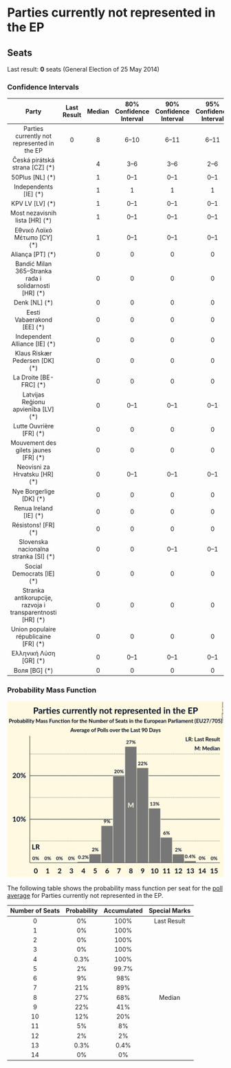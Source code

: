# Parties currently not represented in the EP

## Seats

Last result: **0** seats (General Election of 25 May 2014)

### Confidence Intervals

| Party | Last Result | Median | 80% Confidence Interval | 90% Confidence Interval | 95% Confidence Interval | 99% Confidence Interval |
|:-----:|:-----------:|:------:|:-----------------------:|:-----------------------:|:-----------------------:|:-----------------------:|
| Parties currently not represented in the EP | 0 | 8 | 6–10 | 6–11 | 6–11 | 5–12 |
| Česká pirátská strana [CZ] (*) | | 4 | 3–6 | 3–6 | 2–6 | 2–7 |
| 50Plus [NL] (*) | | 1 | 0–1 | 0–1 | 0–1 | 0–1 |
| Independents [IE] (*) | | 1 | 1 | 1 | 1 | 1 |
| KPV LV [LV] (*) | | 1 | 0–1 | 0–1 | 0–1 | 0–1 |
| Most nezavisnih lista [HR] (*) | | 1 | 0–1 | 0–1 | 0–1 | 0–1 |
| Εθνικό Λαϊκό Μέτωπο [CY] (*) | | 1 | 0–1 | 0–1 | 0–1 | 0–1 |
| Aliança [PT] (*) | | 0 | 0 | 0 | 0 | 0 |
| Bandić Milan 365–Stranka rada i solidarnosti [HR] (*) | | 0 | 0 | 0 | 0 | 0 |
| Denk [NL] (*) | | 0 | 0 | 0 | 0 | 0 |
| Eesti Vabaerakond [EE] (*) | | 0 | 0 | 0 | 0 | 0 |
| Independent Alliance [IE] (*) | | 0 | 0 | 0 | 0 | 0 |
| Klaus Riskær Pedersen [DK] (*) | | 0 | 0 | 0 | 0 | 0 |
| La Droite [BE-FRC] (*) | | 0 | 0 | 0 | 0 | 0 |
| Latvijas Reģionu apvienība [LV] (*) | | 0 | 0–1 | 0–1 | 0–1 | 0–1 |
| Lutte Ouvrière [FR] (*) | | 0 | 0 | 0 | 0 | 0 |
| Mouvement des gilets jaunes [FR] (*) | | 0 | 0 | 0 | 0 | 0 |
| Neovisni za Hrvatsku [HR] (*) | | 0 | 0–1 | 0–1 | 0–1 | 0–1 |
| Nye Borgerlige [DK] (*) | | 0 | 0 | 0 | 0 | 0 |
| Renua Ireland [IE] (*) | | 0 | 0 | 0 | 0 | 0 |
| Résistons! [FR] (*) | | 0 | 0 | 0 | 0 | 0 |
| Slovenska nacionalna stranka [SI] (*) | | 0 | 0 | 0–1 | 0–1 | 0–1 |
| Social Democrats [IE] (*) | | 0 | 0 | 0 | 0 | 0 |
| Stranka antikorupcije, razvoja i transparentnosti [HR] (*) | | 0 | 0 | 0 | 0 | 0–1 |
| Union populaire républicaine [FR] (*) | | 0 | 0 | 0 | 0 | 0 |
| Ελληνική Λύση [GR] (*) | | 0 | 0–1 | 0–1 | 0–1 | 0–1 |
| Воля [BG] (*) | | 0 | 0 | 0 | 0 | 0 |

### Probability Mass Function

![Graph with seats probability mass function not yet produced](average-2019-04-15-seats-pmf-partiescurrentlynotrepresentedintheep.png "Seats Probability Mass Function")

The following table shows the probability mass function per seat for the [poll average](average-2019-04-15.html) for Parties currently not represented in the EP.

| Number of Seats | Probability | Accumulated | Special Marks |
|:---------------:|:-----------:|:-----------:|:-------------:|
| 0 | 0% | 100% | Last Result |
| 1 | 0% | 100% |  |
| 2 | 0% | 100% |  |
| 3 | 0% | 100% |  |
| 4 | 0.3% | 100% |  |
| 5 | 2% | 99.7% |  |
| 6 | 9% | 98% |  |
| 7 | 21% | 89% |  |
| 8 | 27% | 68% | Median |
| 9 | 22% | 41% |  |
| 10 | 12% | 20% |  |
| 11 | 5% | 8% |  |
| 12 | 2% | 2% |  |
| 13 | 0.3% | 0.4% |  |
| 14 | 0% | 0% |  |


